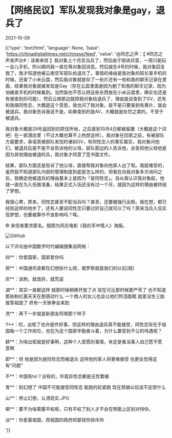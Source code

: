 # 【网络民议】军队发现我对象是gay，退兵了

2021-10-09

[{'type': 'text/html', 'language': None, 'base': 'https://chinadigitaltimes.net/chinese/feed', 'value': '@同志之声：【 #同志之声发声台#｜读者来信 】我对象上个月去当兵了，然后由于刚进兵营，一周只能玩一会儿手机，所以期间我一直在等对象回消息。然后就在4号的时候，我对象回复我了，我才知道他被云南空军部队给退兵了。事情的缘由是我对象的班长查手机的时候，还查了小米云盘，然后我对象就是存了一些片还有一些和我的聊天记录在里面，结果我对象就被发现是Gay（存在云盘里面是因为删了和我的聊天记录，因为怕被查手机的时候看到。当然我也不否认把这些东西放在小米云盘里，确实也还是有被查到的可能），然后云南那边就把我对象给退兵了，理由是说查到了GV，还有和我搞同性恋，大概是这个意思，我也问了我对象，是不是只要查到有黄片，就会被退兵。我对象告诉我说不是，如果查到的是AV，大概就是处罚之类的，不至于被退兵。

我对象大概是29号返回到的原住所地，之后直到10月4日都被留置（大概是这个词吧）在一家酒店里（不过大概也算不上拘禁这样）。我对象在回家之前，有被部队方面要求，承诺其被部队发现的诸如GV，有同性恋人的事实属实，我对象问他们，被退兵后是不是不会告诉他的父母，部队那边的人告诉他，会告知他父母他是因为其他理由被退的兵，我对象才同意了签书面文件。

结果，部队方面还是告诉了他父母，直接帮我对象向他家人出了柜。我挺难受的，虽然我不知道部队内部的管理制度到底是怎么样的，但我在向我对象多次询问之后，我确定他被退兵的理由基本上是因为「是同性恋」。自从我认识我对象起，他就一直在为入伍做准备，结果正式入伍还没有过一个月，就因为这样的理由被终结了梦想。

我很心寒，原来，同性恋甚至不配当兵吗？甚至，还要被强行出柜。我在想，都已经到这样的地步了，还有人要说同性恋只要过好自己就可以了吗？原来当兵入伍实现梦想，也要被算作不良影响吗？唉。

© 来信者要求匿名。插图为同志电影《我的军中情人》海报。

![GitHub](https://chinadigitaltimes.net/chinese/files/2021/10/post-671870-6161928adc45c.)

以下评论由中国数字时代编辑搜集自网络：



四**：你爱国家，国家爱你吗

努**：中国通讯录都在幻想些什么呢，俄罗斯就是我们的以后[弱]

庆**：讽刺，就诡异，就荒诞

湖**：其实一直都这样 蛙那时候稍微开放了点 现在可比那时候更严苛了 也不知道那些粉红基天天在那感动什么 一个商人的女儿也会让他们热泪盈眶 就差没生三胎报答祖国了 终有一天铁拳会来到

洗**：再下一步就是新朋友阿塔那个样子

Y**：哎，出柜了也许是件好事，但这样的理由退兵真不能接受，同性恋存在于祖国每一个工作岗位，也在为这个国家辛勤奋斗着，为什么要受到不公的待遇呢？

耕**：为啥出柜就是好事啊，这种个人意愿的事情，肯定是看当事人自己愿不愿意啊

即**：但 他是因为是同性恋而被退兵 这样他的家人将更难接受 也更会觉得这有“问题”

不**：中国有txl？没有的，毕竟异性恋都是无性繁殖

青**：别幻想了 中国不可能接受同性恋 能跑的赶紧跑 现在禁娘以后说不定禁什么

山**：停止幻想，认清现实.JPG

噼**：要不为啥需要平权呢，只有平权了别人才不会在明面上区别对待你。

淡**：你爱着祖国，而祖国的政府却鄙视你排斥你

'}]